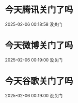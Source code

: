 # 今天腾讯关门了吗

2025-02-06 00:18:58 没关门

# 今天微博关门了吗

2025-02-06 00:19:00 没关门

# 今天谷歌关门了吗

2025-02-06 00:19:00 没关门

